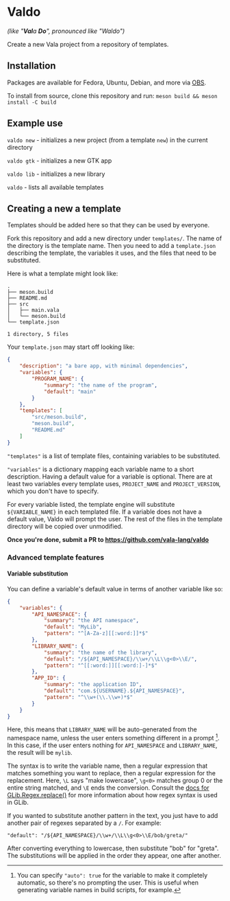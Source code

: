 # Valdo

_(like "**Val**a **Do**", pronounced like "Waldo")_

Create a new Vala project from a repository of templates.

## Installation

Packages are available for Fedora, Ubuntu, Debian, and more via
[OBS](https://software.opensuse.org//download.html?project=home%3APrince781&package=valdo).

To install from source, clone this repository and run:
`meson build && meson install -C build`

## Example use

`valdo new` - initializes a new project (from a template `new`) in the current directory

`valdo gtk` - initializes a new GTK app

`valdo lib` - initializes a new library

`valdo` - lists all available templates

## Creating a new a template

Templates should be added here so that they can be used by everyone.

Fork this repository and add a new directory under `templates/`. The name of
the directory is the template name. Then you need to add a `template.json`
describing the template, the variables it uses, and the files that need to be
substituted.

Here is what a template might look like:

```
.
├── meson.build
├── README.md
├── src
│   ├── main.vala
│   └── meson.build
└── template.json

1 directory, 5 files
```

Your `template.json` may start off looking like:

```json
{
    "description": "a bare app, with minimal dependencies",
    "variables": {
        "PROGRAM_NAME": {
            "summary": "the name of the program",
            "default": "main"
        }
    },
    "templates": [
        "src/meson.build",
        "meson.build",
        "README.md"
    ]
}
```

`"templates"` is a list of template files, containing variables to be
substituted.

`"variables"` is a dictionary mapping each variable name to a short
description. Having a default value for a variable is optional. There are at
least two variables every template uses, `PROJECT_NAME` and `PROJECT_VERSION`,
which you don't have to specify.

For every variable listed, the template engine will substitute
`${VARIABLE_NAME}` in each templated file. If a variable does not have a
default value, Valdo will prompt the user. The rest of the files in the
template directory will be copied over unmodified.

**Once you're done, submit a PR to https://github.com/vala-lang/valdo**

### Advanced template features

#### Variable substitution

You can define a variable's default value in terms of another variable like so:

```json
{
    "variables": {
        "API_NAMESPACE": {
            "summary": "the API namespace",
            "default": "MyLib",
            "pattern": "^[A-Za-z][[:word:]]*$"
        },
        "LIBRARY_NAME": {
            "summary": "the name of the library",
            "default": "/${API_NAMESPACE}/\\w+/\\L\\g<0>\\E/",
            "pattern": "^[[:word:]][[:word:]-]*$"
        },
        "APP_ID": {
            "summary": "the application ID",
            "default": "com.${USERNAME}.${API_NAMESPACE}",
            "pattern": "^\\w+(\\.\\w+)*$"
        }
    }
}
```

Here, this means that `LIBRARY_NAME` will be auto-generated from the namespace
name, unless the user enters something different in a prompt [^1]. In this case, if
the user enters nothing for `API_NAMESPACE` and `LIBRARY_NAME`, the result will
be `mylib`.

The syntax is to write the variable name, then a regular expression that
matches something you want to replace, then a regular expression for the
replacement. Here, `\L` says "make lowercase", `\g<0>` matches group 0 or the
entire string matched, and `\E` ends the conversion. Consult the [docs for
GLib.Regex.replace()](https://valadoc.org/glib-2.0/GLib.Regex.replace.html) for
more information about how regex syntax is used in GLib.

If you wanted to substitute another pattern in the text, you just have to add
another pair of regexes separated by a `/`. For example:

```
"default": "/${API_NAMESPACE}/\\w+/\\L\\g<0>\\E/bob/greta/"
```

After converting everything to lowercase, then substitute "bob" for "greta".
The substitutions will be applied in the order they appear, one after another.

[^1]: You can specify `"auto": true` for the variable to make it completely
  automatic, so there's no prompting the user. This is useful when generating
  variable names in build scripts, for example.

